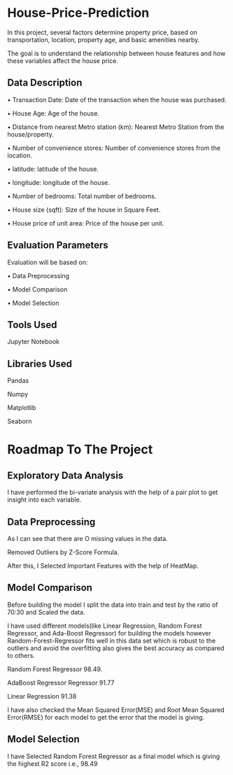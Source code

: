 # House-Price-Prediction

In this project, several factors determine property price, based on transportation, location, property age, and basic amenities nearby.

The goal is to understand the relationship between house features and how these variables affect the house price.

## Data Description
• Transaction Date: Date of the transaction when the house was purchased.

• House Age: Age of the house.

• Distance from nearest Metro station (km): Nearest Metro Station from the house/property.

• Number of convenience stores: Number of convenience stores from the location.

• latitude: latitude of the house.

• longitude: longitude of the house.

• Number of bedrooms: Total number of bedrooms.

• House size (sqft): Size of the house in Square Feet.

• House price of unit area: Price of the house per unit.

## Evaluation Parameters

Evaluation will be based on:

• Data Preprocessing

• Model Comparison

• Model Selection

## Tools Used

Jupyter Notebook

## Libraries Used

Pandas

Numpy

Matplotlib

Seaborn

# Roadmap To The Project

## Exploratory Data Analysis

I have performed the bi-variate analysis with the help of a pair plot to get insight into each variable.

## Data Preprocessing

As I can see that there are O missing values in the data.

Removed Outliers by Z-Score Formula.

After this, I Selected Important Features with the help of HeatMap.

## Model Comparison

Before building the model I split the data into train and test by the ratio of 70:30 and Scaled the data.

I have used different models(like Linear Regression, Random Forest Regressor, and Ada-Boost Regressor) for building the models however Random-Forest-Regressor fits well in this data set which is robust to the outliers and avoid the overfitting also gives the best accuracy as compared to others.

Random Forest Regressor 98.49.

AdaBoost Regressor Regressor 91.77

Linear Regression 91.38

I have also checked the Mean Squared Error(MSE) and Root Mean Squared Error(RMSE) for each model to get the error that the model is giving.

## Model Selection

I have Selected Random Forest Regressor as a final model which is giving the highest R2 score i.e., 98.49
